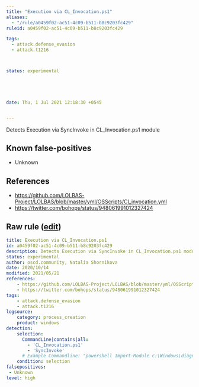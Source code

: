 ```yaml
---
title: "Execution via CL_Invocation.ps1"
aliases:
  - "/rule/a0459f02-ac51-4c09-b511-b8c9203fc429"
ruleid: a0459f02-ac51-4c09-b511-b8c9203fc429

tags:
  - attack.defense_evasion
  - attack.t1216



status: experimental





date: Thu, 1 Jul 2021 12:18:30 +0545


---
```


Detects Execution via SyncInvoke in CL_Invocation.ps1 module

<!--more-->


## Known false-positives

* Unknown



## References

* https://github.com/LOLBAS-Project/LOLBAS/blob/master/yml/OSScripts/Cl_invocation.yml
* https://twitter.com/bohops/status/948061991012327424


## Raw rule ([edit](https://github.com/SigmaHQ/sigma/edit/master/rules/windows/process_creation/proc_creation_win_cl_invocation_lolscript.yml))
```yaml
title: Execution via CL_Invocation.ps1
id: a0459f02-ac51-4c09-b511-b8c9203fc429
description: Detects Execution via SyncInvoke in CL_Invocation.ps1 module
status: experimental
author: oscd.community, Natalia Shornikova
date: 2020/10/14
modified: 2021/05/21
references:
    - https://github.com/LOLBAS-Project/LOLBAS/blob/master/yml/OSScripts/Cl_invocation.yml
    - https://twitter.com/bohops/status/948061991012327424
tags:
    - attack.defense_evasion
    - attack.t1216
logsource:
    category: process_creation
    product: windows
detection:
    selection:
      CommandLine|contains|all: 
        - 'CL_Invocation.ps1'
        - 'SyncInvoke'
      # Example Commandline: "powershell Import-Module c:\Windows\diagnostics\system\Audio\CL_Invocation.ps1; SyncInvoke c:\Evil.exe"
    condition: selection
falsepositives: 
 - Unknown
level: high

```
